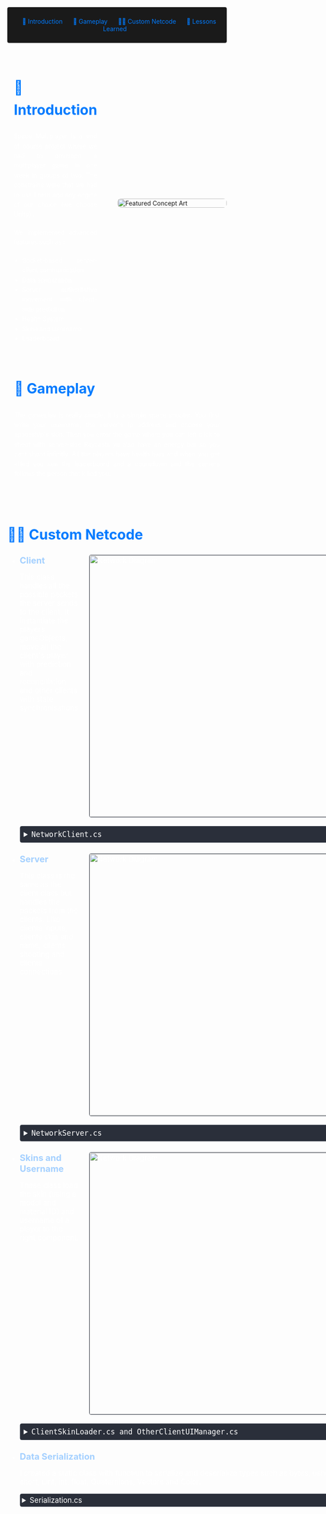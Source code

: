 <!-- Summary Section with Navigation -->

<div style="background:rgb(26, 26, 26); padding: 1.5rem; margin-bottom: 2rem; border-radius: 4px; text-align: center;">
<a href="#introduction" style="color: #007bff; text-decoration: none; margin: 0 10px;">🌟 Introduction</a>
<a href="#game" style="color: #007bff; text-decoration: none; margin: 0 10px;">👾 Gameplay </a>
<a href="#steam" style="color: #007bff; text-decoration: none; margin: 0 10px;">👨‍💻 Custom Netcode</a>
<a href="#lesson" style="color: #007bff; text-decoration: none; margin: 0 10px;">📌 Lessons Learned </a>

</div>

<!-- Main Content with Anchor -->
<div id="introduction" style="display: flex; align-items: flex-start; gap: 2rem; margin: 2rem 0; max-width: 1200px; margin-left: auto; margin-right: auto;">
    <div style="flex: 1; padding: 0 15px; color: #fff; text-align: justify; line-height: 1.6; max-width: 600px;">
        <h2 style="font-size: 2rem; color: #007bff; margin-bottom: 1.5rem;">🌟 Introduction</h2>
        <p style="margin-bottom: 1.2rem;">
            Space Multiplayer is a end of course project where we had to develope a multiplayer game in one week in groups of two. The constrains were that we had to use Enet6 and any engine of our choice (we choose Unity) .
        </p>
        <p style="margin-bottom: 1.2rem;">
            We implemented advanced features such as :
            <ul style="margin-top: 0.5rem; padding-left: 1.2rem;">
            <li>Socket-based server-client communication</li>
            <li>Data serialization</li>
            <li>Server authoritative movement with client-side prediction</li>
            <li>Health System</li>
            <li>Skins and Username</li>
            <li>Leaderboard</li>
        </ul>
        </p>
    </div>
    <img src="https://i.imgur.com/HqrZtYh.png" 
         alt="Featured Concept Art" 
         style="max-width: 500px; width: 100%; height: auto; border-radius: 8px; object-fit: cover; align-self: center;">
</div>


<div id="game" style="margin: 4rem auto; max-width: 1200px; padding: 0 1rem;">
    <div style="color: #fff; text-align: justify; line-height: 1.6;">
        <h2 style="font-size: 2rem; color: #007bff; margin-bottom: 1.5rem;">👾 Gameplay</h2>
        <p style="margin-bottom: 1.2rem;">
            The gameplay is really simple, it is a simple space shooter. You first write your username, the server's ip address and choose your spaceship's skin. Then you enter the game where you can left click to shoot with server-side Raycasts yu also have an energy bar so you cant shoot infinitly. All the players have health bars and when you get killed you see the leaderboard and a countdown and the camera follows the person that killed you.
        </p>
    </div>
</div>
<div id="steam" style="display: flex; align-items: center; margin: 2rem 0;">
    <div style="flex: 1; color: #fff;">
        <h2 style="font-size: 2rem; color: #007bff;">👨‍💻 Custom Netcode</h2>
        <ul style="font-size: 120%;">
        <li style= "padding-bottom: 15px">
        <div style="display: flex; align-items: flex-start; gap: 20px; margin-bottom: 20px;">
    <div style="flex: 1; min-width: 0;">
        <span style="color:rgb(164, 208, 255); font-weight: bold;  font-size: 120%">Client</span>
                <p style="margin-bottom: 1.2rem;">
                    This class handles all the possible packets the server sends to the client. It instantiate the players gameObjects, move all the client's player with prediction and reconciliation and other clients with state synchronisations.
                </p>
    </div>
    <div style="flex-shrink: 0;">
        <img src="https://i.imgur.com/pO8U0qV.png" alt="Network Diagram" 
             style="width: 600px; max-width: 150%; border: 1px solid #3d4450; border-radius: 4px;">
    </div>
</div>

<details style="margin: 10px 0; border: 1px solid #3d4450; border-radius: 4px;">
    <summary style="cursor: pointer; padding: 8px; background-color: #2a2f3a; color: #fff; font-family: monospace;">
        NetworkClient.cs
    </summary>
    <div style="background-color: #1a1a1a; border-radius: 0 0 4px 4px;">
<div>

    public class PlayerData
    {
        public InitData initData;
        public Transform playerTransform;
        public SpaceMovement spaceMovement;
        public List<PlayerInputData> predictedInput = new List<PlayerInputData>();
        public ShootManager shoot;
        public OtherClientUIManager otherUIManager;
        public ushort score;
    }


    public class NetworkClient : MonoBehaviour
    {
        private ENet6.Host enetHost = null;
        private ENet6.Peer? serverPeer = null;


        PlayerData ownPlayer;
        PacketBuilder packetBuilder = null;
        uint currentId = 0;

        Dictionary<uint, PlayerData> players = new();

        [SerializeField] CinemachineVirtualCamera virtualCamera;
        [SerializeField] GameObject client;
        [SerializeField] GameObject otherClient;
        [SerializeField] ClientGlobalInfo clientInfo;
        [SerializeField] GameObject deathParticles;

        private float tickRate = 1f / 75f;
        private float tickTime;

        public bool Connect(string addressString)
        {
            ENet6.Address address = new ENet6.Address();
            if (!address.SetHost(ENet6.AddressType.Any, addressString))
            {
                Debug.LogError("failed to resolve \"" + addressString + "\"");
                return false;
            }

            address.Port = 14769;
            Debug.Log("connecting to " + address.GetIP());


            // On recréé l'host à la connexion pour l'avoir en IPv4 / IPv6 selon l'adresse
            if (enetHost != null)
                enetHost.Dispose();

            enetHost = new ENet6.Host();
            enetHost.Create(address.Type, 1, 0);
            serverPeer = enetHost.Connect(address, 0);

            // On laisse la connexion se faire pendant un maximum de 50 * 100ms = 5s
            for (uint i = 0; i < 50; ++i)
            {
                ENet6.Event evt = new ENet6.Event();
                if (enetHost.Service(100, out evt) > 0)
                {
                    Debug.Log("Successfully connected !");
                    packetBuilder = new PacketBuilder(serverPeer.Value, 0);
                    // Nous avons un événement, la connexion a soit pu s'effectuer (ENET_EVENT_TYPE_CONNECT) soit échoué (ENET_EVENT_TYPE_DISCONNECT)
                    break; //< On sort de la boucle
                }
            }

            if (serverPeer.Value.State != PeerState.Connected)
            {
                Debug.LogError("connection to \"" + addressString + "\" failed");
                return false;
            }

            return true;
        }

        // Start is called before the first frame update
        void Start()
        {
            if (!ENet6.Library.Initialize())
                throw new Exception("Failed to initialize ENet");

            if (Connect(clientInfo.ip))
            {
                ownPlayer = new PlayerData() { initData = new InitData() { clientInitData = new ClientInitData() { matId = (byte)clientInfo.matId, playerName = clientInfo.playerName, skinId = (byte)clientInfo.skinId } } };
                packetBuilder.SendPacket(new ClientInitData(clientInfo.playerName, clientInfo.skinId, clientInfo.matId));
            }
        }

        private void OnApplicationQuit()
        {
            ENet6.Library.Deinitialize();
        }

        private void Update()
        {
            if (Time.time >= tickTime && ownPlayer.spaceMovement != null)
            {
                tickTime += tickRate;
                ownPlayer.spaceMovement.AdvanceSpaceShip(tickRate);

                //tick reseau d'envoie d'inputs
                SendPlayerInputs();
            }
        }

        void FixedUpdate()
        {
            ENet6.Event evt = new ENet6.Event();
            if (enetHost.Service(0, out evt) > 0)
            {
                do
                {
                    switch (evt.Type)
                    {
                        case ENet6.EventType.None:
                            Debug.Log("?");
                            break;

                        case ENet6.EventType.Connect:
                            Debug.Log("Connect");
                            break;

                        case ENet6.EventType.Disconnect:
                            Debug.Log("Disconnect");
                            serverPeer = null;
                            break;

                        case ENet6.EventType.Receive:
                            byte[] buffer = new byte[1024];
                            evt.Packet.CopyTo(buffer);
                            HandleMessage(buffer);
                            Debug.Log("Receive");
                            break;

                        case ENet6.EventType.Timeout:
                            Debug.Log("Timeout");
                            break;
                    }
                }
                while (enetHost.CheckEvents(out evt) > 0);
            }
        }

        public void SendPlayerInputs()
        {
            Debug.Log("Send player inputs");
            PlayerInputData inputData = new PlayerInputData(currentId, ownPlayer.spaceMovement.moveInput, ownPlayer.playerTransform.rotation, ownPlayer.initData.serverClientInitData.playerNum, ownPlayer.spaceMovement.MoveSpeed);
            ownPlayer.predictedInput.Add(inputData);
            packetBuilder.SendPacket(inputData);
            currentId++;
        }

        public void SendPlayerShoot()
        {
            if (ownPlayer.spaceMovement)
            {
                packetBuilder.SendPacket(new ClientSendShoot(ownPlayer.initData.serverClientInitData.playerNum));
            }
        }

        private void HandleMessage(byte[] buffer)
        {
            int offset = 0;
            Opcode opcode = (Opcode)Serialization.DeserializeU8(buffer, ref offset);
            Debug.Log("Opcode" + opcode.ToString());
            switch (opcode)
            {
                case Opcode.OnClientConnectResponse:
                    {
                        ConnectServerInitData responseFromConnect = new();
                        responseFromConnect.Deserialize(buffer, ref offset);
                        GameObject player = Instantiate(client, responseFromConnect.playerStartPos, Quaternion.identity);
                        player.GetComponent<ClientSkinLoader>().LoadSkin(clientInfo.skinId, clientInfo.matId);

                        ownPlayer.initData.serverClientInitData = responseFromConnect;
                        ownPlayer.playerTransform = player.transform;
                        ownPlayer.spaceMovement = player.GetComponent<SpaceMovement>();
                        ownPlayer.shoot = player.GetComponent<ShootManager>();
                        ownPlayer.shoot.ShootEvent += SendPlayerShoot;

                        virtualCamera.Follow = player.transform;
                        virtualCamera.LookAt = player.transform;
                        UIManager.instance.UpdateLeaderBoard(ownPlayer.initData.clientInitData.playerName, 0);
                        break;
                    }

                case Opcode.OnOtherClientConnect:
                    {
                        InitData dataFromServer = new();
                        dataFromServer.Deserialize(buffer, ref offset);
                        GameObject player2 = Instantiate(otherClient, dataFromServer.serverClientInitData.playerStartPos, Quaternion.identity);
                        player2.GetComponent<ClientSkinLoader>().LoadSkin(dataFromServer.clientInitData.skinId, dataFromServer.clientInitData.matId);
                        OtherClientUIManager uIManager = player2.GetComponent<OtherClientUIManager>();
                        uIManager.LoadName(dataFromServer.clientInitData.playerName);
                        players.Add(dataFromServer.serverClientInitData.playerNum, new PlayerData() { playerTransform = player2.transform, initData = dataFromServer, otherUIManager = uIManager});
                        UIManager.instance.UpdateLeaderBoard(dataFromServer.clientInitData.playerName, 0);
                        break;
                    }

                case Opcode.FromServerPlayerPosition:
                    {
                        Debug.Log("Receive position FROM SERVER");
                        ServerToPlayerPosition positionFromServer = new();
                        positionFromServer.Deserialize(buffer, ref offset);

                        if (positionFromServer.playerNum == ownPlayer.initData.serverClientInitData.playerNum)
                        {
                            Debug.Log("PREDICTED CURRENT POSITION : " + ownPlayer.playerTransform.position + " with input ID : " + (currentId - 1));
                            Debug.Log("ROLL BACK POSITION : " + positionFromServer.position + " with input ID : " + positionFromServer.inputId);
                            ownPlayer.playerTransform.position = positionFromServer.position;
                            ownPlayer.playerTransform.rotation = positionFromServer.rotation;

                            ownPlayer.predictedInput.RemoveAll(input => input.inputId <= positionFromServer.inputId);


                            for (int i = 0; i < ownPlayer.predictedInput.Count; i++)
                            {
                                ownPlayer.spaceMovement.AdvanceSpaceShip(ownPlayer.predictedInput[i].moveInput, ownPlayer.predictedInput[i].rotation, tickRate);
                                Debug.Log("ADVANCE STEPS : " + ownPlayer.predictedInput[i].inputId + "To position : " + ownPlayer.playerTransform.position);
                            }
                        }
                        else
                        {
                            players[positionFromServer.playerNum].playerTransform.position = positionFromServer.position;
                            players[positionFromServer.playerNum].playerTransform.rotation = positionFromServer.rotation;
                        }

                        break;
                    }

            case Opcode.FromServerHealthUpdate:
                    {
                        ServerHealthUpdate serverHealthUpdate = new ServerHealthUpdate();
                        serverHealthUpdate.Deserialize(buffer, ref offset);
                        if (serverHealthUpdate.playerNumber == ownPlayer.initData.serverClientInitData.playerNum)
                        {
                            UIManager.instance.lifeBar.size = (float)serverHealthUpdate.health / (float)serverHealthUpdate.maxHealth;
                        }
                        else
                        {
                            players[serverHealthUpdate.playerNumber].otherUIManager.UpdateHealth(serverHealthUpdate.health, serverHealthUpdate.maxHealth);
                        }
                        break;
                    }

            case Opcode.LeaderBoardUpdate:
                    {
                        LeaderBoardUpdate leaderBoardUpdate = new LeaderBoardUpdate();
                        leaderBoardUpdate.Deserialize(buffer, ref offset);

                        if(leaderBoardUpdate.playerNum == ownPlayer.initData.serverClientInitData.playerNum)
                        {
                            ownPlayer.score = leaderBoardUpdate.score;
                            UIManager.instance.UpdateLeaderBoard(ownPlayer.initData.clientInitData.playerName, leaderBoardUpdate.score);
                        }
                        else
                        {
                            players[leaderBoardUpdate.playerNum].score = leaderBoardUpdate.score;
                            UIManager.instance.UpdateLeaderBoard(players[leaderBoardUpdate.playerNum].initData.clientInitData.playerName, leaderBoardUpdate.score);
                        }
                        break;
                    }

            case Opcode.ClientDead:
                {
                    ClientDead clientDead = new ClientDead();
                    clientDead.Deserialize(buffer, ref offset);

                    if(clientDead.playerKilled == ownPlayer.initData.serverClientInitData.playerNum)
                    {
                        ownPlayer.playerTransform.gameObject.SetActive(false);
                        virtualCamera.LookAt = players[clientDead.killedBy].playerTransform;
                        Instantiate(deathParticles, ownPlayer.playerTransform.position, Quaternion.identity);
                        UIManager.instance.ShowDeadUI();
                    }
                    else
                    {
                        if(players.TryGetValue(clientDead.playerKilled, out PlayerData deadPlayerData))
                        {
                            deadPlayerData.playerTransform.gameObject.SetActive(false);
                            Instantiate(deathParticles, deadPlayerData.playerTransform.position, Quaternion.identity);
                        }
                    }
                    
                    break;
                }
            case Opcode.ClientRespawn:
                {
                    ClientRespawn clientRespawn = new ClientRespawn();
                    clientRespawn.Deserialize(buffer, ref offset);

                    if (clientRespawn.playerNum == ownPlayer.initData.serverClientInitData.playerNum)
                    {
                        ownPlayer.playerTransform.gameObject.SetActive(true);
                        virtualCamera.LookAt = ownPlayer.playerTransform;
                        UIManager.instance.HideDeadUI();
                    }
                    else
                    {
                        if (players.TryGetValue(clientRespawn.playerNum, out PlayerData deadPlayerData))
                        {
                            deadPlayerData.playerTransform.gameObject.SetActive(true);
                        }
                    }

                    break;
                }
            }

        }
    }

</div>
        </div>
        </li>
        <li style= "padding-bottom: 15px">
        <div style="display: flex; align-items: flex-start; gap: 20px; margin-bottom: 20px;">
    <div style="flex: 1; min-width: 0;">
        <span style="color:rgb(164, 208, 255); font-weight: bold;  font-size: 120%">Server</span>
                <p style="margin-bottom: 1.2rem;">
                    This class is the same as the client class but handles the packets from the clients. Like clients inputs, clients skin and name, clients shooting and clients connections.
                </p>
    </div>
        <div style="flex-shrink: 0;">
        <img src="https://i.imgur.com/WwRoMPC.jpeg" alt="Network Diagram" 
             style="width: 600px; max-width: 150%; border: 1px solid #3d4450; border-radius: 4px;">
    </div>
</div>

<details style="margin: 10px 0; border: 1px solid #3d4450; border-radius: 4px;">
    <summary style="cursor: pointer; padding: 8px; background-color: #2a2f3a; color: #fff; font-family: monospace;">
        NetworkServer.cs
    </summary>
    <div style="background-color: #1a1a1a; border-radius: 0 0 4px 4px;">
<div>

    class ServerClientData
    {
        public PacketBuilder packetBuilder;
        public InitData initData = new InitData();
        public List<PlayerInputData> playerInputsDatas = new List<PlayerInputData>();
        public Vector3 Position;

        public ushort health = 5;
        public Quaternion Rotation;

        public Transform transform;
        public ushort score;
    }

    public class NetworkServer : MonoBehaviour
    {
        private ENet6.Host enetHost = null;
        Dictionary<uint, ServerClientData> players = new();
        Dictionary<ushort, ushort> scoreboard = new ();
        [SerializeField] GameObject clientPrefab;

        private float tickDelay = 1f / 75f;
        private float tickTime;
        private ushort damagePerShoot = 1;
        private ushort maxHealth = 5;
        private float respawnTime = 5f;

        public bool CreateServer(string addressString)
        {
            ENet6.Address address = Address.BuildAny(AddressType.IPv6);
            address.Port = 14769;

            Debug.Log("Creating server : " + address.GetIP());

            // On recréé l'host à la connexion pour l'avoir en IPv4 / IPv6 selon l'adresse
            if (enetHost != null)
                enetHost.Dispose();

            enetHost = new ENet6.Host();
            enetHost.Create(AddressType.Any, address, 10, 0);

            return true;
        }

        private void Update()
        {
            if (Time.time >= tickTime)
            {
                tickTime += tickDelay;
                foreach (ServerClientData data in players.Values)
                {
                    if (data.playerInputsDatas.Count <= 0)
                        continue;

                    PlayerInputData lastPlayerInputs = data.playerInputsDatas[0];
                    data.playerInputsDatas.RemoveAt(0);

                    data.transform.rotation = lastPlayerInputs.rotation;
                    AdvancePhysics(lastPlayerInputs.moveInput, data.transform, lastPlayerInputs.moveSpeed, ref data.Position);
                    data.Rotation = lastPlayerInputs.rotation;
                    data.transform.position = data.Position;

                    Debug.Log("Server send player positions");
                    foreach (ServerClientData otherDatas in players.Values)
                    {
                        ServerToPlayerPosition serverPositionData = new ServerToPlayerPosition(lastPlayerInputs.inputId, data.Rotation, data.initData.serverClientInitData.playerNum, data.Position);
                        otherDatas.packetBuilder.SendPacket(serverPositionData);
                    }
                }
            }
        }

        private void AdvancePhysics (Vector2 moveInput, Transform transformShip, float moveSpeed, ref Vector3 position)
        {
            Vector3 movementZ = moveInput.y * transformShip.forward * moveSpeed * tickDelay;
            Vector3 movementX = moveInput.x * transformShip.right * moveSpeed * tickDelay;
            Vector3 movement = movementZ + movementX;

            position += movement;
        }

        // Start is called before the first frame update
        void Start()
        {
            if (!ENet6.Library.Initialize())
                throw new Exception("Failed to initialize ENet");

            CreateServer("localhost");
        }
        private void OnApplicationQuit()
        {
            ENet6.Library.Deinitialize();
        }

        // FixedUpdate est appelé à chaque Tick (réglé dans le projet)
        void FixedUpdate()
        {
            ENet6.Event evt = new ENet6.Event();
            if (enetHost.Service(0, out evt) > 0)
            {
                do
                {
                    switch (evt.Type)
                    {
                        case ENet6.EventType.None:
                            Debug.Log("?");
                            break;

                        case ENet6.EventType.Connect:
                            Debug.Log("Connect");
                            break;

                        case ENet6.EventType.Disconnect:
                            Debug.Log("Disconnect");
                            break;

                        case ENet6.EventType.Receive:
                            Debug.Log("Receive");
                            byte[] buffer = new byte[1024];
                            evt.Packet.CopyTo(buffer);
                            HandleMessage(evt.Peer,buffer);
                            break;

                        case ENet6.EventType.Timeout:
                            Debug.Log("Timeout");
                            break;
                    }
                }
                while (enetHost.CheckEvents(out evt) > 0);
            }
        }

        void Respawn(ServerClientData client)
        {
            client.health = maxHealth;
            float randomAngle = UnityEngine.Random.Range(0f, 360f);
            float randomSize = UnityEngine.Random.Range(50f, 200f);
            Vector2 randomPos = new Vector2(Mathf.Cos(randomAngle * Mathf.Deg2Rad) * randomSize, Mathf.Sin(randomAngle * Mathf.Deg2Rad) * randomSize);
            client.transform.position = new Vector3(randomPos.x , 0f , randomPos.y);
            client.Position = new Vector3(randomPos.x, 0f, randomPos.y);
        }

        private void HandleMessage(Peer peer, byte[] buffer)
        {
            int offset = 0;
            Opcode opcode = (Opcode)Serialization.DeserializeU8(buffer, ref offset);
            switch (opcode)
            {
                case Opcode.OnClientConnect:
                    ClientInitData dataFromClient = new ();
                    dataFromClient.Deserialize(buffer, ref offset);
                    ServerClientData serverClientData = new ServerClientData();
                    serverClientData.packetBuilder = new PacketBuilder(peer, 0);
                    serverClientData.initData.clientInitData = dataFromClient;
                    ConnectServerInitData serverInitData = new ConnectServerInitData((byte)(players.Count + 1), new Vector3(UnityEngine.Random.Range(-5, 6), 0, UnityEngine.Random.Range(-5, 6)));
                    serverClientData.initData.serverClientInitData = serverInitData;
                    serverClientData.packetBuilder.SendPacket<ConnectServerInitData>(serverInitData);

                    foreach (var player in players.Values)
                    {
                        player.packetBuilder.SendPacket<InitData>(serverClientData.initData);
                    }

                    foreach (var player in players.Values)
                    {
                        serverClientData.packetBuilder.SendPacket<InitData>(player.initData);
                    }

                    serverClientData.Position = serverInitData.playerStartPos;

                    serverClientData.transform = Instantiate(clientPrefab).transform;

                    players.Add(serverInitData.playerNum, serverClientData);
                    break;

                case Opcode.PlayerInputsData:
                    PlayerInputData dataFromPlayer = new ();
                    dataFromPlayer.Deserialize(buffer, ref offset);
                    players[dataFromPlayer.playerNum].playerInputsDatas.Add(dataFromPlayer);
                    break;

                case Opcode.ClientShoot:
                    ClientSendShoot clientSendShoot = new ();
                    clientSendShoot.Deserialize(buffer, ref offset);
                    players[clientSendShoot.ownPlayerNumber].transform.gameObject.SetActive(false);
                    Vector3 rayPos = players[clientSendShoot.ownPlayerNumber].transform.position;
                    Vector3 rayDir = players[clientSendShoot.ownPlayerNumber].transform.forward;
                    Debug.DrawLine(rayPos, rayDir * 200f, Color.red, 10f);


                    if(Physics.Raycast(rayPos, rayDir * 200f, out RaycastHit hitInfo))
                    {
                        byte playerHit = 0;

                        foreach (var player in players.Values)
                        {
                            if(player.initData.serverClientInitData.playerNum != clientSendShoot.ownPlayerNumber && player.transform == hitInfo.collider.transform)
                            {
                                player.health -= damagePerShoot;
                                playerHit = player.initData.serverClientInitData.playerNum;
                                if(player.health == 0)
                                {
                                    players[clientSendShoot.ownPlayerNumber].score++;
                                    StartCoroutine(RespawnRoutine(player));
                                    foreach (var playerScores in players.Values)
                                    {
                                        playerScores.packetBuilder.SendPacket(new LeaderBoardUpdate(clientSendShoot.ownPlayerNumber, players[clientSendShoot.ownPlayerNumber].score));
                                        playerScores.packetBuilder.SendPacket(new ClientDead(clientSendShoot.ownPlayerNumber, player.initData.serverClientInitData.playerNum));
                                    }
                                }
                            }
                        }

                        foreach (var player in players.Values)
                        {
                            player.packetBuilder.SendPacket(new ServerHealthUpdate(playerHit, players[playerHit].health, maxHealth));
                        }
                    }

                    players[clientSendShoot.ownPlayerNumber].transform.gameObject.SetActive(true);
                    break;
                
            }
        }

        IEnumerator RespawnRoutine(ServerClientData playerDead)
        {
            yield return new WaitForSecondsRealtime(respawnTime);
            Respawn(playerDead);
            foreach (var player in players.Values)
            {
                player.packetBuilder.SendPacket(new ClientRespawn(playerDead.initData.serverClientInitData.playerNum));
                player.packetBuilder.SendPacket(new ServerHealthUpdate(playerDead.initData.serverClientInitData.playerNum, playerDead.health, maxHealth));
            }
        }
    }


</div>
        </div>
        </li>
        <li style= "padding-bottom: 15px">
        <div style="display: flex; align-items: flex-start; gap: 20px; margin-bottom: 20px;">
    <div style="flex: 1; min-width: 0;">
        <span style="color:rgb(164, 208, 255); font-weight: bold;  font-size: 120%">Skins and Username</span>
                <p style="margin-bottom: 1.2rem;">
                    These class load the skin (using a model and material ID) and username of a player to the right component.
                </p>
    </div>
    <div style="flex-shrink: 0;">
        <img src="https://i.imgur.com/EaeTNWk.gif" alt="Network Diagram" 
             style="width: 600px; max-width: 150%; border: 1px solid #3d4450; border-radius: 4px;">
    </div>
</div>

<details style="margin: 10px 0; border: 1px solid #3d4450; border-radius: 4px;">
    <summary style="cursor: pointer; padding: 8px; background-color: #2a2f3a; color: #fff; font-family: monospace;">
        ClientSkinLoader.cs and OtherClientUIManager.cs
    </summary>
    <div style="background-color: #1a1a1a; border-radius: 0 0 4px 4px;">
<div>

    public class ClientSkinLoader : MonoBehaviour
    {
        [SerializeField] ClientGlobalInfo clientInfo;
        [SerializeField] Transform ancor;
        [SerializeField] ShootManager shoot;
        public void LoadSkin(int skinId, int matId)
        {
            GameObject obj = Instantiate(clientInfo.skinsPrefab[skinId], ancor);
            obj.transform.GetComponent<MeshRenderer>().material = clientInfo.materials[matId];
            if(shoot != null)
            {
                shoot.SetupShoot(obj.transform.GetComponent<ShootParticle>());
            }
        }
    }

    public class OtherClientUIManager : MonoBehaviour
    {
        [SerializeField] TextMeshProUGUI tmpName;
        [SerializeField] Scrollbar healthBar;
        [SerializeField] Canvas canvas;

        private void Start()
        {
            canvas.worldCamera = Camera.main;
        }

        public void LoadName(string name)
        {
            tmpName.text = name;
        }

        public void UpdateHealth(ushort health, ushort maxHealth)
        {
            healthBar.size = (float)health / (float)maxHealth;
        }
    }

</div>
        </div>
        </li>
        <li style= "padding-bottom: 15px">
                <span style="color:rgb(164, 208, 255); font-weight: bold; font-size: 120%">Data Serialization</span>
                <p>
                    I created a static class with functiun to serialize and deserialize types such as bytes, ushort, short, uint, int, float, Quaternions, Vectors and Color.
                </p>
                    <details style="margin: 10px 0; border: 1px solid #3d4450; border-radius: 4px;">
        <summary style="cursor: pointer; padding: 4px; background-color: #2a2f3a; color: #fff;">
            Serialization.cs
        </summary>
        <div style="background-color: #1a1a1a; border-radius: 0 0 4px 4px;">
<div>

    public static class Serialization
    {
        public static void SerializeColor(List<byte> byteArray, Color value)
        {
            SerializeU8(byteArray, (byte)(value.r));
            SerializeU8(byteArray, (byte)(value.g));
            SerializeU8(byteArray, (byte)(value.b));
            SerializeU8(byteArray, (byte)(value.a));
        }

        public static Color DeserializeColor(byte[] byteArray, ref int offset)
        {
            byte r = DeserializeU8(byteArray, ref offset);
            byte g = DeserializeU8(byteArray, ref offset);
            byte b = DeserializeU8(byteArray, ref offset);
            byte a = DeserializeU8(byteArray, ref offset);

            return new Color(r, g, b, a);
        }

        public static void SerializeVector3(List<byte> byteArray, Vector3 value)
        {
            SerializeF32(byteArray, value.x);
            SerializeF32(byteArray, value.y);
            SerializeF32(byteArray, value.z);
        }

        public static Vector3 DeserializeVector3(byte[] byteArray, ref int offset)
        {
            Vector3 result;
            result.x = DeserializeF32(byteArray, ref offset);
            result.y = DeserializeF32(byteArray, ref offset);
            result.z = DeserializeF32(byteArray, ref offset);
            return result;
        }

        public static void SerializeVector2(List<byte> byteArray, Vector2 value)
        {
            SerializeF32(byteArray, value.x);
            SerializeF32(byteArray, value.y);
        }

        public static Vector2 DeserializeVector2(byte[] byteArray, ref int offset)
        {
            Vector2 result;
            result.x = DeserializeF32(byteArray, ref offset);
            result.y = DeserializeF32(byteArray, ref offset);
            return result;
        }

        public static void SerializeQuaternion(List<byte> byteArray, Quaternion value)
        {
            SerializeF32(byteArray, value.x);
            SerializeF32(byteArray, value.y);
            SerializeF32(byteArray, value.z);
            SerializeF32(byteArray, value.w);
        }

        public static Quaternion DeserializeQuaternion(byte[] byteArray, ref int offset)
        {
            Quaternion result;
            result.x = DeserializeF32(byteArray, ref offset);
            result.y = DeserializeF32(byteArray, ref offset);
            result.z = DeserializeF32(byteArray, ref offset);
            result.w = DeserializeF32(byteArray, ref offset);
            return result;
        }

        public static void SerializeF32(List<byte> byteArray, float value)
        {
            int intRepresentation = BitConverter.ToInt32(BitConverter.GetBytes(value), 0);
            SerializeI32(byteArray, intRepresentation);
        }

        public static float DeserializeF32(byte[] byteArray, ref int offset)
        {
            int intRepresentation = DeserializeI32(byteArray, ref offset);
            return BitConverter.ToSingle(BitConverter.GetBytes(intRepresentation), 0);
        }

        public static void SerializeI8(List<byte> byteArray, sbyte value)
        {
            SerializeU8(byteArray, (byte)value);
        }

        public static sbyte DeserializeI8(byte[] byteArray, ref int offset)
        {
            return (sbyte)DeserializeU8(byteArray, ref offset);
        }

        public static void SerializeI16(List<byte> byteArray, short value)
        {
            SerializeU16(byteArray, (ushort)value);
        }

        public static short DeserializeI16(byte[] byteArray, ref int offset)
        {
            short value = BitConverter.ToInt16(byteArray, offset);
            offset += sizeof(short);
            return IPAddress.NetworkToHostOrder(value);
        }

        public static void SerializeI32(List<byte> byteArray, int value)
        {
            SerializeU32(byteArray, (uint)value);
        }

        public static int DeserializeI32(byte[] byteArray, ref int offset)
        {
            int value = BitConverter.ToInt32(byteArray, offset);
            offset += sizeof(int);
            return IPAddress.NetworkToHostOrder(value);
        }

        public static void SerializeU8(List<byte> byteArray, byte value)
        {
            byteArray.Add(value);
        }

        public static byte DeserializeU8(byte[] byteArray, ref int offset)
        {
            byte value = byteArray[offset];
            offset += sizeof(byte);
            return value;
        }

        public static void SerializeU16(List<byte> byteArray, ushort value)
        {
            value = (ushort)IPAddress.HostToNetworkOrder((short)value);
            byteArray.AddRange(BitConverter.GetBytes(value));
        }

        public static ushort DeserializeU16(byte[] byteArray, ref int offset)
        {
            ushort value = BitConverter.ToUInt16(byteArray, offset);
            offset += sizeof(ushort);
            return (ushort)IPAddress.NetworkToHostOrder((short)value);
        }

        public static void SerializeU32(List<byte> byteArray, uint value)
        {
            value = (uint)IPAddress.HostToNetworkOrder((int)value);
            byteArray.AddRange(BitConverter.GetBytes(value));
        }

        public static uint DeserializeU32(byte[] byteArray, ref int offset)
        {
            uint value = BitConverter.ToUInt32(byteArray, offset);
            offset += sizeof(uint);
            return (uint)IPAddress.NetworkToHostOrder((int)value);
        }

        public static void SerializeString(List<byte> byteArray, string value)
        {
            SerializeU32(byteArray, (uint)value.Length);
            byteArray.AddRange(Encoding.UTF8.GetBytes(value));
        }

        public static string DeserializeString(byte[] byteArray, ref int offset)
        {
            uint length = DeserializeU32(byteArray, ref offset);
            string value = Encoding.UTF8.GetString(byteArray, offset, (int)length);
            offset += (int)length;
            return value;
        }
    }

</div>
                </details>
            </li>
        </ul>
    </div>
</div>